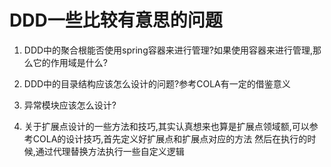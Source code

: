 # DDD一些比较有意思的问题

1. DDD中的聚合根能否使用spring容器来进行管理?如果使用容器来进行管理,那么它的作用域是什么?

2. DDD中的目录结构应该怎么设计的问题?参考COLA有一定的借鉴意义

3. 异常模块应该怎么设计?

4. 关于扩展点设计的一些方法和技巧,其实认真想来也算是扩展点领域额,可以参考COLA的设计技巧,首先定义好扩展点和扩展点对应的方法
    然后在执行的时候,通过代理替换方法执行一些自定义逻辑